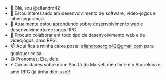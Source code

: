 - 👋 Olá, sou @eliandro42
- 👀 Estou interessado em desenvolvimento de software, video-jogos e cibersegurança.
- 🌱 Atualmente estou aprendendo sobre desenvolvimento web e desenvolvimento de jogos RPG.
- 💞️ Procuro colaborar em todo tipo de desenvolvimento web e de videojogos, amo RPG.
- 📫 Aqui fica a minha caixa postal eliandrosergio42@gmail.com para qualquer coisa.
- 😄 Pronomes: Ele, dele.
- ⚡ Curiosidades sobre mim: Sou fá da Marvel, meu time é o Barcelona e amo RPG (já tinha dito isso)!

